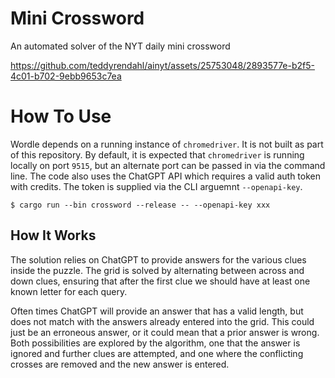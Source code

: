 # Mini Crossword
An automated solver of the NYT daily mini crossword

https://github.com/teddyrendahl/ainyt/assets/25753048/2893577e-b2f5-4c01-b702-9ebb9653c7ea

# How To Use
Wordle depends on a running instance of `chromedriver`. It is not built as part of this repository. By default, it is expected that `chromedriver` is running locally on port `9515`,
but an alternate port can be passed in via the command line. The code also uses the ChatGPT API which requires a valid auth token with credits. The token is supplied via the CLI arguemnt `--openapi-key`.
```shell
$ cargo run --bin crossword --release -- --openapi-key xxx
```

## How It Works
The solution relies on ChatGPT to provide answers for the various clues inside the puzzle. The grid is solved by alternating between across and down clues, ensuring that after the first clue we should have at least one known letter
for each query.

Often times ChatGPT will provide an answer that has a valid length, but does not match with the answers already entered into the grid. This could just be an erroneous answer, or it could mean that a prior answer is wrong. Both possibilities are explored by the algorithm, one that the answer is ignored and further clues are attempted, and one where the conflicting crosses are removed and the new answer is entered.

